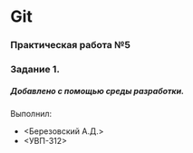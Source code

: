 # Git
### Практическая работа №5
### Задание 1.
##### Добавлено с помощью среды разработки.
Выполнил:
* <Березовский А.Д.>
* <УВП-312>
